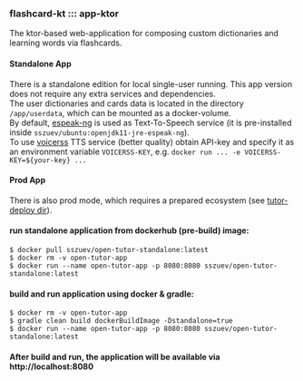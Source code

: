 ### flashcard-kt ::: app-ktor

The ktor-based web-application for composing custom dictionaries and learning words via flashcards.

#### Standalone App
There is a standalone edition for local single-user running. 
This app version does not require any extra services and dependencies.         
The user dictionaries and cards data is located in the directory `/app/userdata`, which can be mounted as a docker-volume.           
By default, [espeak-ng](https://github.com/espeak-ng/espeak-ng) is used as Text-To-Speech service (it is pre-installed inside `sszuev/ubuntu:openjdk11-jre-espeak-ng`).        
To use [voicerss](https://www.voicerss.org/api/) TTS service (better quality) 
obtain API-key and specify it as an environment variable `VOICERSS-KEY`, e.g. `docker run ... -e VOICERSS-KEY=${your-key} ...`

#### Prod App
There is also prod mode, which requires a prepared ecosystem (see [tutor-deploy dir](../tutor-deploy/README.md)).

#### run standalone application from dockerhub (pre-build) image:
```shell
$ docker pull sszuev/open-tutor-standalone:latest
$ docker rm -v open-tutor-app
$ docker run --name open-tutor-app -p 8080:8080 sszuev/open-tutor-standalone:latest
```

#### build and run application using docker & gradle:
```shell
$ docker rm -v open-tutor-app
$ gradle clean build dockerBuildImage -Dstandalone=true
$ docker run --name open-tutor-app -p 8080:8080 sszuev/open-tutor-standalone:latest  
```

#### After build and run, the application will be available via http://localhost:8080